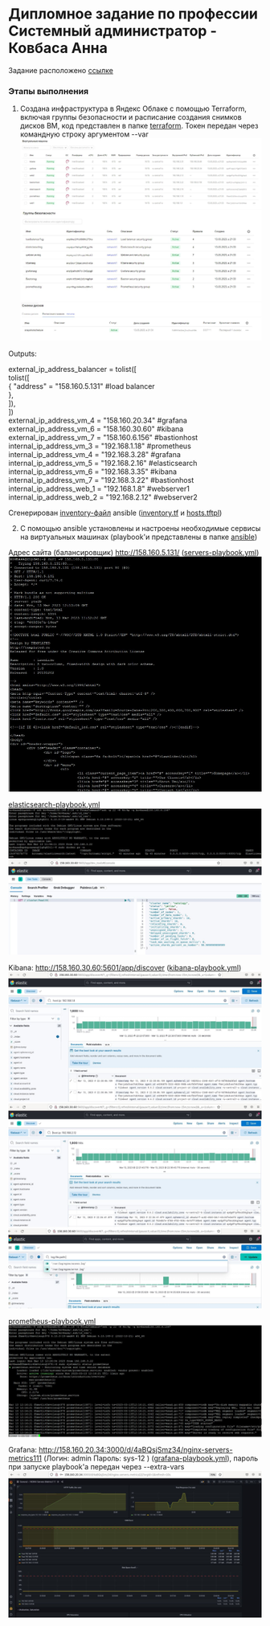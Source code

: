 # Дипломное задание по профессии Системный администратор - Ковбаса Анна


Задание расположено [ссылке](https://github.com/netology-code/sys-diplom/blob/main/README.md)

### Этапы выполнения

1. Создана инфраструктура в Яндекс Облаке с помощью Terraform, включая группы безопасности и расписание создания снимков дисков ВМ, код представлен в папке [terraform](https://github.com/kovbasaad/netology-diplom/tree/main/terraform). Токен передан через командную строку аргументом --var <br>
![1-1](https://github.com/kovbasaad/netology-diplom/blob/main/img/vm.JPG)<br>
![1-2](https://github.com/kovbasaad/netology-diplom/blob/main/img/sg.JPG)<br>
![1-3](https://github.com/kovbasaad/netology-diplom/blob/main/img/sdsnapshots.JPG)<br>

Outputs:<br>

external_ip_address_balancer = tolist([<br>
  tolist([<br>
    {
      "address" = "158.160.5.131" #load balancer<br>
    },<br>
  ]),<br>
])<br>
external_ip_address_vm_4 = "158.160.20.34" #grafana<br>
external_ip_address_vm_6 = "158.160.30.60" #kibana<br>
external_ip_address_vm_7 = "158.160.6.156" #bastionhost<br>
internal_ip_address_vm_3 = "192.168.1.18" #prometheus<br>
internal_ip_address_vm_4 = "192.168.3.28" #grafana<br>
internal_ip_address_vm_5 = "192.168.2.16" #elasticsearch<br>
internal_ip_address_vm_6 = "192.168.3.35" #kibana<br>
internal_ip_address_vm_7 = "192.168.3.22" #bastionhost<br>
internal_ip_address_web_1 = "192.168.1.8" #webserver1<br>
internal_ip_address_web_2 = "192.168.2.12" #webserver2<br>

Сгенерирован [inventory-файл](https://github.com/kovbasaad/netology-diplom/blob/main/ansible/inventory/hosts.ini) ansible ([inventory.tf](https://github.com/kovbasaad/netology-diplom/blob/main/terraform/inventory.tf) и [hosts.tftpl](https://github.com/kovbasaad/netology-diplom/blob/main/terraform/hosts.tftpl))

2. С помощью ansible установлены и настроены необходимые сервисы на виртуальных машинах (playbook'и представлены в папке [ansible](https://github.com/kovbasaad/netology-diplom/tree/main/ansible))

Адрес сайта (балансировщик) http://158.160.5.131/ ([servers-playbook.yml](https://github.com/kovbasaad/netology-diplom/blob/main/ansible/servers-playbook.yml))<br>
![3-1](https://github.com/kovbasaad/netology-diplom/blob/main/img/curl%20balancer.JPG)<br>

[elasticsearch-playbook.yml](https://github.com/kovbasaad/netology-diplom/blob/main/ansible/elasticsearch-playbook.yml)<br>
![3-2](https://github.com/kovbasaad/netology-diplom/blob/main/img/elasticsearch.JPG)<br>
![3-3](https://github.com/kovbasaad/netology-diplom/blob/main/img/kibana_get_es.JPG)<br>

Kibana: http://158.160.30.60:5601/app/discover ([kibana-playbook.yml](https://github.com/kovbasaad/netology-diplom/blob/main/ansible/kibana-playbook.yml))<br>
![3-4](https://github.com/kovbasaad/netology-diplom/blob/main/img/kibanahosta.JPG)<br>
![3-5](https://github.com/kovbasaad/netology-diplom/blob/main/img/kibanahostb.JPG)<br>
![3-6](https://github.com/kovbasaad/netology-diplom/blob/main/img/kibanalogpath.JPG)<br>

[prometheus-playbook.yml](https://github.com/kovbasaad/netology-diplom/blob/main/ansible/prometheus-playbook.yml)<br>
![3-7](https://github.com/kovbasaad/netology-diplom/blob/main/img/prometheus.JPG)<br>

Grafana: http://158.160.20.34:3000/d/4aBQsjSmz34/nginx-servers-metrics111 (Логин: admin Пароль: sys-12 ) ([grafana-playbook.yml](https://github.com/kovbasaad/netology-diplom/blob/main/ansible/grafana-playbook.yml)), пароль при запуске playbook'a передан через --extra-vars<br>
![3-8](https://github.com/kovbasaad/netology-diplom/blob/main/img/grafana.JPG)<br>


